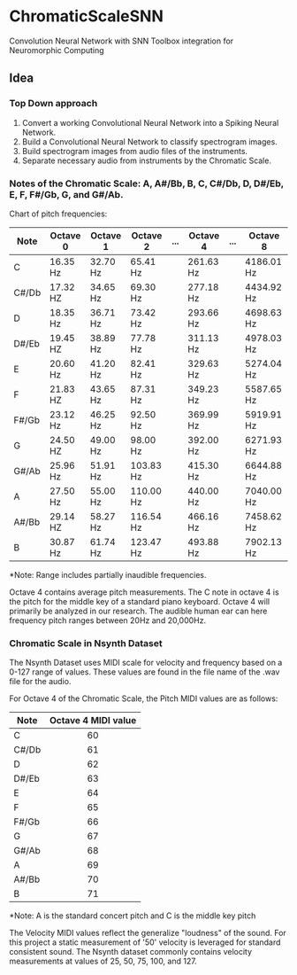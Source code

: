 # ChromaticScaleSNN
Convolution Neural Network with SNN Toolbox integration for Neuromorphic Computing 

## Idea
### Top Down approach

1. Convert a working Convolutional Neural Network into a Spiking Neural Network.  
2. Build a Convolutional Neural Network to classify spectrogram images.  
3. Build spectrogram images from audio files of the instruments.  
4. Separate necessary audio from instruments by the Chromatic Scale.  

### Notes of the Chromatic Scale: A, A#/Bb, B, C, C#/Db, D, D#/Eb, E, F, F#/Gb, G, and G#/Ab.

Chart of pitch frequencies: 

| Note | Octave 0 | Octave 1 | Octave 2|  ...  | Octave 4 |  ...  | Octave 8 |
| -----| -------- | -------- | ------- | ----- | -------- | ----- | -------- |
|  C   | 16.35 Hz | 32.70 Hz | 65.41 Hz |      | 261.63 Hz |      | 4186.01 Hz|
| C#/Db| 17.32 HZ | 34.65 Hz | 69.30 Hz |      | 277.18 Hz |      | 4434.92 Hz|
|  D   | 18.35 Hz | 36.71 Hz | 73.42 Hz |      | 293.66 Hz |      | 4698.63 Hz|
| D#/Eb| 19.45 HZ | 38.89 Hz | 77.78 Hz |      | 311.13 Hz |      | 4978.03 Hz|
|  E   | 20.60 Hz | 41.20 Hz | 82.41 Hz |      | 329.63 Hz |      | 5274.04 Hz|
|  F   | 21.83 HZ | 43.65 Hz | 87.31 Hz |      | 349.23 Hz |      | 5587.65 Hz|
| F#/Gb| 23.12 Hz | 46.25 Hz | 92.50 Hz |      | 369.99 Hz |      | 5919.91 Hz|
|  G   | 24.50 HZ | 49.00 Hz | 98.00 Hz |      | 392.00 Hz |      | 6271.93 Hz|
| G#/Ab| 25.96 Hz | 51.91 Hz | 103.83 Hz |     | 415.30 Hz |      | 6644.88 Hz|
|  A   | 27.50 Hz | 55.00 Hz | 110.00 Hz |     | 440.00 Hz |      | 7040.00 Hz|
| A#/Bb| 29.14 HZ | 58.27 Hz | 116.54 Hz |     | 466.16 Hz |      | 7458.62 Hz|
|  B   | 30.87 Hz | 61.74 Hz | 123.47 Hz |     | 493.88 Hz |      | 7902.13 Hz|

*Note: Range includes partially inaudible frequencies.  

Octave 4 contains average pitch measurements. The C note in octave 4 is the pitch for the middle key of a standard piano keyboard. Octave 4 will primarily be analyzed in our research. The audible human ear can here frequency pitch ranges between 20Hz and 20,000Hz. 

### Chromatic Scale in Nsynth Dataset    
  

The Nsynth Dataset uses MIDI scale for velocity and frequency based on a 0-127 range of values. These values are found in the file name of the .wav file for the audio.   

For Octave 4 of the Chromatic Scale, the Pitch MIDI values are as follows:  

| Note | Octave 4 MIDI value |
| ---- | :-------------------: |
|  C   |    60 |
| C#/Db|    61 |   
|  D   |    62 |
| D#/Eb|    63 |
|  E   |    64 |
|  F   |    65 |
| F#/Gb|    66 |
|  G   |    67 |
| G#/Ab|    68 |
|  A   |    69 |
| A#/Bb|    70 |
|  B   |    71 |


*Note: A is the standard concert pitch and C is the middle key pitch

The Velocity MIDI values reflect the generalize "loudness" of the sound. For this project a static measurement of '50' velocity is leveraged for standard consistent sound. The Nsynth dataset commonly contains velocity measurements at values of 25, 50, 75, 100, and 127. 

